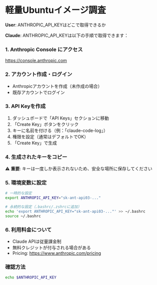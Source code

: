 # 軽量Ubuntuイメージ調査

**User**:
ANTHROPIC_API_KEYはどこで取得できるか

**Claude**:
ANTHROPIC_API_KEYは以下の手順で取得できます：

### 1. Anthropic Console にアクセス
https://console.anthropic.com

### 2. アカウント作成・ログイン
- Anthropicアカウントを作成（未作成の場合）
- 既存アカウントでログイン

### 3. API Keyを作成
1. ダッシュボードで「API Keys」セクションに移動
2. 「Create Key」ボタンをクリック
3. キーに名前を付ける（例：「claude-code-log」）
4. 権限を設定（通常はデフォルトでOK）
5. 「Create Key」で生成

### 4. 生成されたキーをコピー
⚠️ **重要**: キーは一度しか表示されないため、安全な場所に保存してください

### 5. 環境変数に設定
```bash
# 一時的な設定
export ANTHROPIC_API_KEY="sk-ant-api03-..."

# 永続的な設定（.bashrc/.zshrcに追加）
echo 'export ANTHROPIC_API_KEY="sk-ant-api03-..."' >> ~/.bashrc
source ~/.bashrc
```

### 6. 利用料金について
- Claude APIは従量課金制
- 無料クレジットが付与される場合がある
- Pricing: https://www.anthropic.com/pricing

### 確認方法
```bash
echo $ANTHROPIC_API_KEY
```

